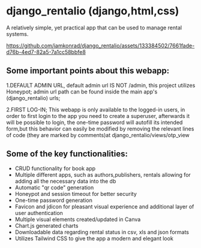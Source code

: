 # django_rentalio (django,html,css)
A relatively simple, yet practical app that can be used to manage rental systems.  




https://github.com/iamkonrad/django_rentalio/assets/133384502/7661fade-d76b-4ed7-82a5-7a1cc58bbfe8






## Some important points about this webapp:
1.DEFAULT ADMIN URL, default admin url IS NOT /admin, this project utilizes Honeypot; admin url path can be found inside the main app's (django_rentalio) urls;

2.FIRST LOG-IN; This webapp is only available to the logged-in users, in order to first login to the app you need to create a superuser, afterwards it will be possible to login, the one-time password will autofill its intended form,but this behavior can easily be modified by removing the relevant lines of code (they are marked by comments)at django_rentalio/views/otp_view



## Some of the key functionalities:
- CRUD functionality for book app
- Multiple different apps, such as authors,publishers, rentals allowing for adding all the necessary data into the db
- Automatic "qr code" generation
- Honeypot and session timeout for better security
- One-time password generation
- Favicon and jdicon for pleasant visual experience and additional layer of user authentication
- Multiple visual elements created/updated in Canva
- Chart.js generated charts
- Downloadable data regarding rental status in csv, xls and json formats
- Utilizes Tailwind CSS to give the app a modern and elegant look
